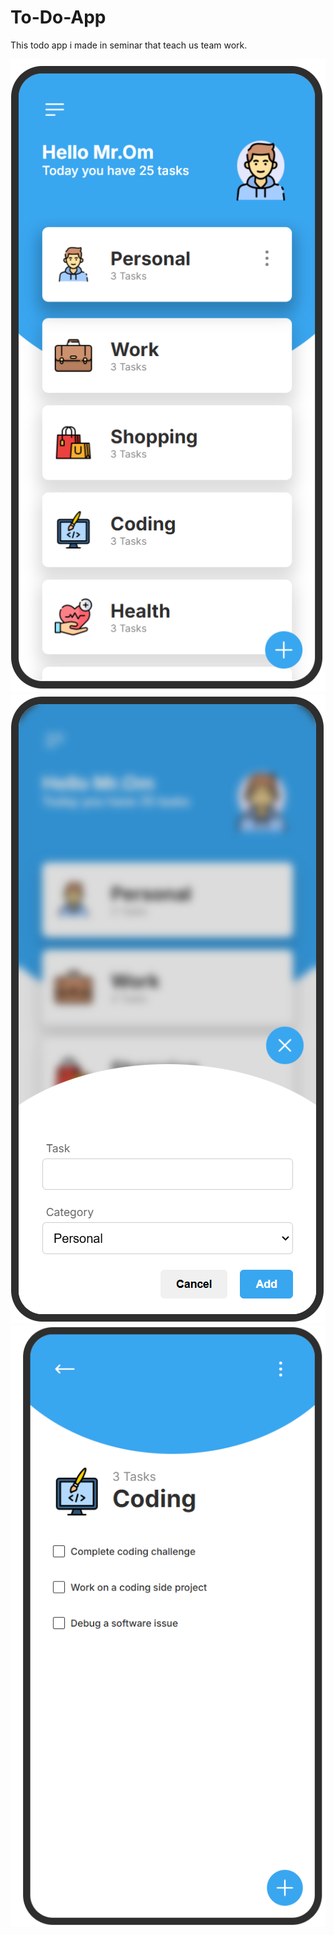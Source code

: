 # To-Do-App

This todo app i made in seminar that teach us team work.

![](./ss1.png)
![](./ss2.png)
![](./ss3.png)
